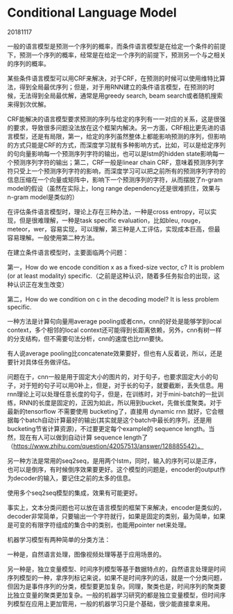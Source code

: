 # Conditional Language Model

20181117

一般的语言模型是预测一个序列的概率，而条件语言模型是在给定一个条件的前提下，预测一个序列的概率，经常是在给定一个序列的前提下，预测另一个与之相关的序列的概率。

某些条件语言模型可以用CRF来解决，对于CRF，在预测的时候可以使用维特比算法，得到全局最优序列；但是，对于用RNN建立的条件语言模型，在预测的时候，无法得到全局最优解，通常是用greedy search, beam search或者随机搜索来得到次优解。

CRF能解决的语言模型要求预测的序列与给定的序列有一一对应的关系，这是很强的要求，导致很多问题没法放在这个框架内解决。另一方面，CRF相比更先进的语言模型，还是有局限，第一，给定的序列虽然整体上都能影响预测的序列，但影响的方式只能是CRF的方式，而深度学习就有多种影响方式，比如，可以是给定序列的句向量影响每一个预测序列字符的输出，也可以是lstm的hidden state影响每一个预测序列字符的输出；第二，CRF一般是linear chain CRF，意味着预测序列字符只受上一个预测序列字符的影响，而深度学习可以把之前所有的预测序列字符的信息压缩在一个向量或矩阵中，影响下一个预测序列的字符，从而摆脱了n-gram model的假设（虽然在实际上，long range dependency还是很难抓住，效果与n-gram model是类似的）

在评估条件语言模型时，理论上存在三种办法，一种是cross entropy，可以实现，但是很难理解，一种是task specific evaluation，比如bleu, rouge，meteor，wer，容易实现，可以理解，第三种是人工评估，实现成本巨高，但最容易理解。一般使用第二种方法。

在建立条件语言模型时，主要面临两个问题：

第一，How do we encode condition x as a fixed-size vector, c? It is problem (or at least modality) specific.（之前是这种认识，随着多任务拟合的出现，这种认识正在发生改变）

第二，How do we condition on c in the decoding model? It is less problem specific.

一种方法是计算句向量用average pooling或者cnn，cnn的好处是能够学到local context，多个相邻的local context还可能得到长距离依赖，另外，cnn有树一样的分支结构，但不需要句法分析，cnn的速度也比rnn要快。

有人说average pooling比concatenate效果要好，但也有人反着说，所以，还是要针对具体任务做评估。

问题在于，cnn一般是用于固定大小的图片的，对于句子，也要求固定大小的句子，对于短的句子可以用0补上，但是，对于长的句子，就要截断，丢失信息。用rnn理论上可以处理任意长度的句子，但是，在训练时，对于mini-batch的一批训练，RNN的长度是固定的，正因为如此，所以用到bucket，先做长度聚类。对于最新的tensorflow 不需要使用 bucketing了，直接用 dynamic rnn 就好，它会根据每个batch自动计算最好的输出(其实就是这个batch中最长的序列，还是用bucketing节省计算资源)，不过要更定每个example的 sequence length。当然，现在有人可以做到自动计算 sequence length了（https://www.zhihu.com/question/42057513/answer/128885542）。

另一种方法是常用的seq2seq，是用两个lstm，同时，输入的序列可以是正序，也可以是倒序，有时候倒序效果要更好。这个模型的问题是，encoder的output作为decoder的输入，要记住之前的太多的信息。

使用多个seq2seq模型的集成，效果有可能更好。

事实上，文本分类问题也可以放在语言模型的框架下来解决，encoder是类似的，decoder非常简单，只要输出一个字符就行，如果是固定的类别，最为简单，如果是可变的有限字符组成的集合中的类别，也能用pointer net来处理。

机器学习模型有两种简单的分类方法：

一种是，自然语言处理，图像视频处理等基于应用场景的。

另一种是，独立变量模型、时间序列模型等基于数据特点的，自然语言处理是时间序列模型的一种，拿序列标记来说，如果不是时间序列的话，就是一个分类问题，但因为是事件序列的分类，模型要更加复杂。同理，聚类也是，时间序列的聚类要比独立变量的聚类更加复杂。一般的机器学习研究的都是独立变量模型，但时间序列模型在应用上更加管用，一般的机器学习只是个基础，很少能直接拿来用。

